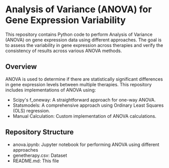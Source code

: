 # Analysis of Variance (ANOVA) for Gene Expression Variability

This repository contains Python code to perform Analysis of Variance (ANOVA) on gene expression data using different approaches. The goal is to assess the variability in gene expression across therapies and verify the consistency of results across various ANOVA methods.

## Overview

ANOVA is used to determine if there are statistically significant differences in gene expression levels between multiple therapies. This repository includes implementations of ANOVA using:

- Scipy's f_oneway: A straightforward approach for one-way ANOVA.
- Statsmodels: A comprehensive approach using Ordinary Least Squares (OLS) regression.
- Manual Calculation: Custom implementation of ANOVA calculations.

## Repository Structure

- anova.ipynb: Jupyter notebook for performing ANOVA using different approaches
- genetherapy.csv: Dataset
- README.md: This file
